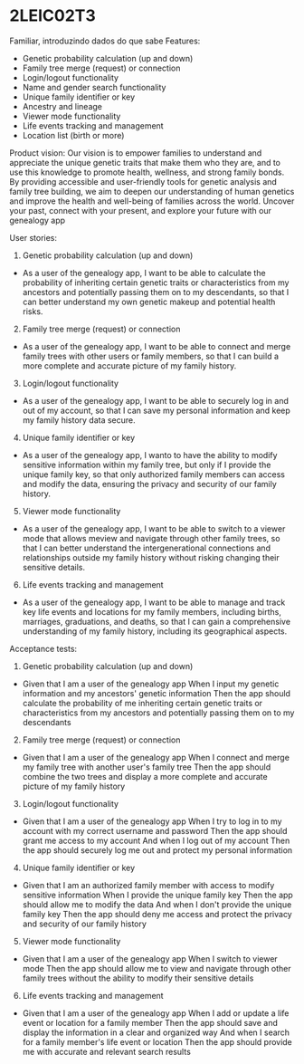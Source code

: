 # 2LEIC02T3
Familiar, introduzindo dados do que sabe
Features:
- Genetic probability calculation (up and down)
- Family tree merge (request) or connection
- Login/logout functionality
- Name and gender search functionality
- Unique family identifier or key
- Ancestry and lineage
- Viewer mode functionality
- Life events tracking and management
- Location list (birth or more)

Product vision:
  Our vision is to empower families to understand and appreciate the unique genetic traits that make them who they are, and to use this knowledge to promote health, wellness, and strong family bonds. By providing accessible and user-friendly tools for genetic analysis and family tree building, we aim to deepen our understanding of human genetics and improve the health and well-being of families across the world.
  Uncover your past, connect with your present, and explore your future with our genealogy app

User stories:
1.	Genetic probability calculation (up and down)
-	As a user of the genealogy app, I want to be able to calculate the probability of inheriting certain genetic traits or characteristics from my ancestors and potentially passing them on to my descendants, so that I can better understand my own genetic makeup and potential health risks.


2.	Family tree merge (request) or connection
-	As a user of the genealogy app, I want to be able to connect and merge family trees with other users or family members, so that I can build a more complete and accurate picture of my family history.



3.	Login/logout functionality
- As a user of the genealogy app, I want to be able to securely log in and out of my account, so that I can save my personal information and keep my family history data secure.



4.	Unique family identifier or key
-	As a user of the genealogy app, I  wanto to have the ability to modify sensitive information within my family tree, but only if I provide the unique family key, so that only authorized family members can access and modify the data, ensuring the privacy and security of our family history.



5.	Viewer mode functionality
-	As a user of the genealogy app, I want to be able to switch to a viewer mode that allows meview and navigate through other family trees, so that I can better understand the intergenerational connections and relationships outside my family history without risking changing their sensitive details.



6. Life events tracking and management
- As a user of the genealogy app, I want to be able to manage and track key life events and locations for my family members, including births, marriages, graduations, and deaths, so that I can gain a comprehensive understanding of my family history, including its geographical aspects. 

Acceptance tests:
1. Genetic probability calculation (up and down)
- Given that I am a user of the genealogy app
When I input my genetic information and my ancestors' genetic information
Then the app should calculate the probability of me inheriting certain genetic traits or characteristics from my ancestors and potentially passing them on to my descendants

2. Family tree merge (request) or connection
- Given that I am a user of the genealogy app
When I connect and merge my family tree with another user's family tree
Then the app should combine the two trees and display a more complete and accurate picture of my family history

3. Login/logout functionality
- Given that I am a user of the genealogy app
When I try to log in to my account with my correct username and password
Then the app should grant me access to my account
And when I log out of my account
Then the app should securely log me out and protect my personal information


4. Unique family identifier or key
- Given that I am an authorized family member with access to modify sensitive information
When I provide the unique family key
Then the app should allow me to modify the data
And when I don't provide the unique family key
Then the app should deny me access and protect the privacy and security of our family history


5. Viewer mode functionality
- Given that I am a user of the genealogy app
When I switch to viewer mode
Then the app should allow me to view and navigate through other family trees without the ability to modify their sensitive details

6.  Life events tracking and management
- Given that I am a user of the genealogy app
When I add or update a life event or location for a family member
Then the app should save and display the information in a clear and organized way
And when I search for a family member's life event or location
Then the app should provide me with accurate and relevant search results

